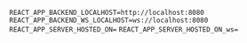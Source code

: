 `REACT_APP_BACKEND_LOCALHOST=http://localhost:8080`
`REACT_APP_BACKEND_WS_LOCALHOST=ws://localhost:8080`
`REACT_APP_SERVER_HOSTED_ON=`
`REACT_APP_SERVER_HOSTED_ON_ws=`

